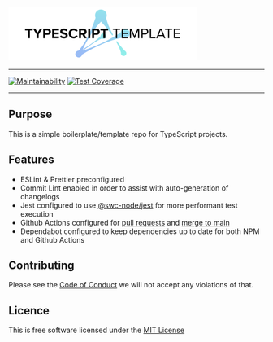 ![TYPESCRIPT TEMPLATE](./.github/assets/ts-template.svg)

---

[![Maintainability](https://api.codeclimate.com/v1/badges/5a2a1b28eb9b6264d827/maintainability)](https://codeclimate.com/github/ALLCAPSDEV/typescript-template/maintainability) [![Test Coverage](https://api.codeclimate.com/v1/badges/5a2a1b28eb9b6264d827/test_coverage)](https://codeclimate.com/github/ALLCAPSDEV/typescript-template/test_coverage)

---

## Purpose

This is a simple boilerplate/template repo for TypeScript projects.

## Features

* ESLint & Prettier preconfigured
* Commit Lint enabled in order to assist with auto-generation of changelogs
* Jest configured to use [@swc-node/jest](https://www.npmjs.com/package/@swc-node/jest) for more performant test execution
* Github Actions configured for [pull requests](./.github/workflows/pull-request.yml) and [merge to main](./.github/workflows/push_to_main.yml)
* Dependabot configured to keep dependencies up to date for both NPM and Github Actions

## Contributing

Please see the [Code of Conduct](./CODE_OF_CONDUCT.md) we will not accept any violations of that.

## Licence

This is free software licensed under the [MIT License](./LICENSE)

